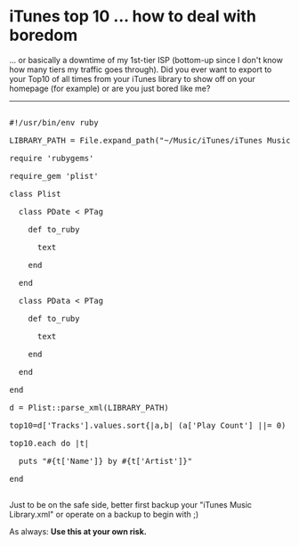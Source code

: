 # iTunes top 10 ... how to deal with boredom

... or basically a downtime of my 1st-tier ISP (bottom-up since I don't know how many tiers my traffic goes through). Did you ever want to export to your Top10 of all times from your iTunes library to show off on your homepage (for example) or are you just bored like me?

-------------------------------



<pre class="code ruby">

#!/usr/bin/env ruby

LIBRARY_PATH = File.expand_path(&quot;~/Music/iTunes/iTunes Music Library.xml&quot;)

require &apos;rubygems&apos;

require_gem &apos;plist&apos;

class Plist

  class PDate &lt; PTag

    def to_ruby

      text

    end

  end

  class PData &lt; PTag

    def to_ruby

      text

    end

  end

end

d = Plist::parse_xml(LIBRARY_PATH)

top10=d[&apos;Tracks&apos;].values.sort{|a,b| (a[&apos;Play Count&apos;] ||= 0) &lt;=&gt; (b[&apos;Play Count&apos;] ||= 0)}.reverse[0..10]

top10.each do |t|

  puts &quot;#{t[&apos;Name&apos;]} by #{t[&apos;Artist&apos;]}&quot;

end

</pre>



Just to be on the safe side, better first backup your "iTunes Music Library.xml" or operate on a backup to begin with ;)



As always: __Use this at your own risk.__
